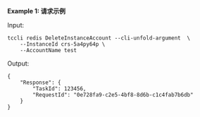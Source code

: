 **Example 1: 请求示例**



Input: 

```
tccli redis DeleteInstanceAccount --cli-unfold-argument  \
    --InstanceId crs-5a4py64p \
    --AccountName test
```

Output: 
```
{
    "Response": {
        "TaskId": 123456,
        "RequestId": "0e728fa9-c2e5-4bf8-8d6b-c1c4fab7b6db"
    }
}
```

